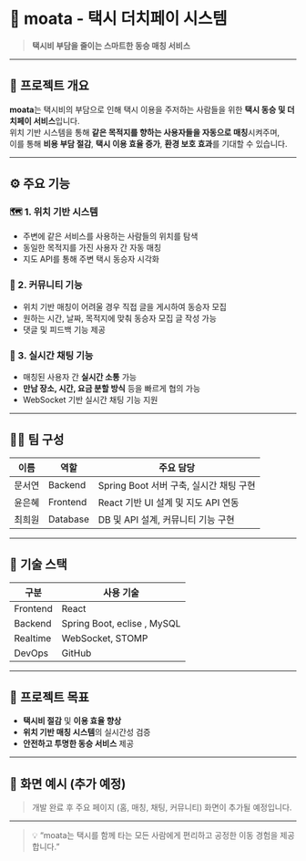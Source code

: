 # 🚖 moata - 택시 더치페이 시스템

> **택시비 부담을 줄이는 스마트한 동승 매칭 서비스**

---

## 📌 프로젝트 개요

**moata**는 택시비의 부담으로 인해 택시 이용을 주저하는 사람들을 위한 **택시 동승 및 더치페이 서비스**입니다.  
위치 기반 시스템을 통해 **같은 목적지를 향하는 사용자들을 자동으로 매칭**시켜주며,  
이를 통해 **비용 부담 절감**, **택시 이용 효율 증가**, **환경 보호 효과**를 기대할 수 있습니다.

---

## ⚙️ 주요 기능

### 🗺️ 1. 위치 기반 시스템
- 주변에 같은 서비스를 사용하는 사람들의 위치를 탐색
- 동일한 목적지를 가진 사용자 간 자동 매칭
- 지도 API를 통해 주변 택시 동승자 시각화

### 💬 2. 커뮤니티 기능
- 위치 기반 매칭이 어려울 경우 직접 글을 게시하여 동승자 모집
- 원하는 시간, 날짜, 목적지에 맞춰 동승자 모집 글 작성 가능
- 댓글 및 피드백 기능 제공

### 💭 3. 실시간 채팅 기능
- 매칭된 사용자 간 **실시간 소통** 가능  
- **만남 장소, 시간, 요금 분할 방식** 등을 빠르게 협의 가능  
- WebSocket 기반 실시간 채팅 기능 지원

---

## 🧑‍💻 팀 구성

| 이름 | 역할 | 주요 담당 |
|------|------|------------|
| 문서연 | Backend | Spring Boot 서버 구축, 실시간 채팅 구현 |
| 윤은혜 | Frontend | React 기반 UI 설계 및 지도 API 연동 |
| 최희원 | Database | DB 및 API 설계, 커뮤니티 기능 구현 |

---

## 🧩 기술 스택

| 구분 | 사용 기술 |
|------|------------|
| Frontend | React |
| Backend | Spring Boot, eclise , MySQL |
| Realtime | WebSocket, STOMP |
| DevOps | GitHub |

---

## 🚀 프로젝트 목표

- **택시비 절감** 및 **이용 효율 향상**
- **위치 기반 매칭 시스템**의 실시간성 검증
- **안전하고 투명한 동승 서비스** 제공

---

## 📸 화면 예시 (추가 예정)
> 개발 완료 후 주요 페이지 (홈, 매칭, 채팅, 커뮤니티) 화면이 추가될 예정입니다.

---

> 💡 “moata는 택시를 함께 타는 모든 사람에게 편리하고 공정한 이동 경험을 제공합니다.”
